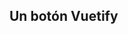 <script setup>
import MyButton from './components/MyButton.vue'
</script>

## Un botón Vuetify

<MyButton />
